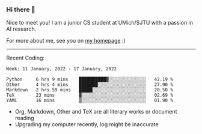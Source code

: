 ### Hi there 👋

Nice to meet you! I am a junior CS student at UMich/SJTU with a passion in AI research. 

For more about me, see you on [my homepage](https://jiayipan.me) :)

---

Recent Coding:
<!--START_SECTION:waka-->
```text
Week: 11 January, 2022 - 17 January, 2022

Python     6 hrs 9 mins    ██████████▓░░░░░░░░░░░░░░   42.19 % 
Other      4 hrs 4 mins    ███████░░░░░░░░░░░░░░░░░░   27.90 % 
Markdown   2 hrs 59 mins   █████░░░░░░░░░░░░░░░░░░░░   20.50 % 
TeX        23 mins         ▓░░░░░░░░░░░░░░░░░░░░░░░░   02.69 % 
YAML       16 mins         ▒░░░░░░░░░░░░░░░░░░░░░░░░   01.90 % 
```
<!--END_SECTION:waka-->
- Org, Markdown, Other and TeX are all literary works or document reading
- Upgrading my computer recently, log might be inaccurate
